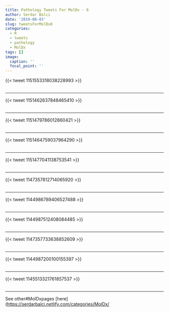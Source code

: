 ```yaml
---
title: Pathology Tweets For MolDx - 8
author: Serdar Balci
date: '2019-08-03'
slug: tweetsForMolDx8
categories:
  - R
  - tweets
  - pathology
  - MolDx
tags: []
image:
  caption: ''
  focal_point: ''
---
```



{{< tweet 1151553318038228993 >}}
<br>
<br>
<hr>
{{< tweet 1151462637848465410 >}}
<br>
<br>
<hr>
{{< tweet 1151479786012860421 >}}
<br>
<br>
<hr>
{{< tweet 1151464759037964290 >}}
<br>
<br>
<hr>
{{< tweet 1151477041138753541 >}}
<br>
<br>
<hr>
{{< tweet 1147357812714065920 >}}
<br>
<br>
<hr>
{{< tweet 1144986789406527488 >}}
<br>
<br>
<hr>
{{< tweet 1144987512408084485 >}}
<br>
<br>
<hr>
{{< tweet 1147357733638852609 >}}
<br>
<br>
<hr>
{{< tweet 1144987200100155397 >}}
<br>
<br>
<hr>
{{< tweet 1145513321761857537 >}}
<br>
<br>
<hr>


See other#MolDxpages [here](https://serdarbalci.netlify.com/categories/MolDx/
